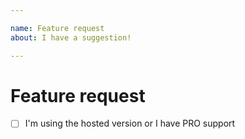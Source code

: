 ```yaml
---

name: Feature request
about: I have a suggestion!

---
```


# Feature request

<!-- Please provide a clear description of what problem you are trying to solve and how would you want it to be solved. -->

- [ ] I'm using the hosted version or I have PRO support
